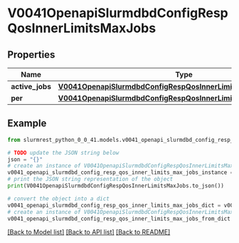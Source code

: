 # V0041OpenapiSlurmdbdConfigRespQosInnerLimitsMaxJobs


## Properties

Name | Type | Description | Notes
------------ | ------------- | ------------- | -------------
**active_jobs** | [**V0041OpenapiSlurmdbdConfigRespQosInnerLimitsMaxJobsActiveJobs**](V0041OpenapiSlurmdbdConfigRespQosInnerLimitsMaxJobsActiveJobs.md) |  | [optional] 
**per** | [**V0041OpenapiSlurmdbdConfigRespQosInnerLimitsMaxJobsPer**](V0041OpenapiSlurmdbdConfigRespQosInnerLimitsMaxJobsPer.md) |  | [optional] 

## Example

```python
from slurmrest_python_0_0_41.models.v0041_openapi_slurmdbd_config_resp_qos_inner_limits_max_jobs import V0041OpenapiSlurmdbdConfigRespQosInnerLimitsMaxJobs

# TODO update the JSON string below
json = "{}"
# create an instance of V0041OpenapiSlurmdbdConfigRespQosInnerLimitsMaxJobs from a JSON string
v0041_openapi_slurmdbd_config_resp_qos_inner_limits_max_jobs_instance = V0041OpenapiSlurmdbdConfigRespQosInnerLimitsMaxJobs.from_json(json)
# print the JSON string representation of the object
print(V0041OpenapiSlurmdbdConfigRespQosInnerLimitsMaxJobs.to_json())

# convert the object into a dict
v0041_openapi_slurmdbd_config_resp_qos_inner_limits_max_jobs_dict = v0041_openapi_slurmdbd_config_resp_qos_inner_limits_max_jobs_instance.to_dict()
# create an instance of V0041OpenapiSlurmdbdConfigRespQosInnerLimitsMaxJobs from a dict
v0041_openapi_slurmdbd_config_resp_qos_inner_limits_max_jobs_from_dict = V0041OpenapiSlurmdbdConfigRespQosInnerLimitsMaxJobs.from_dict(v0041_openapi_slurmdbd_config_resp_qos_inner_limits_max_jobs_dict)
```
[[Back to Model list]](../README.md#documentation-for-models) [[Back to API list]](../README.md#documentation-for-api-endpoints) [[Back to README]](../README.md)


